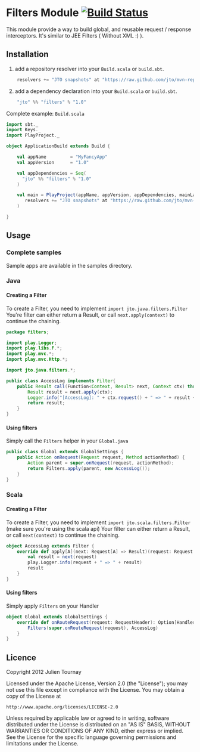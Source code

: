 # Filters Module [![Build Status](https://secure.travis-ci.org/jto/play-filters.png?branch=li)](http://travis-ci.org/jto/play-filters)

This module provide a way to build global, and reusable request / response interceptors.
It's similar to JEE Filters ( Without XML :) ).

## Installation

1. add a repository resolver into your `Build.scala` or `build.sbt`.

```scala
	resolvers += "JTO snapshots" at "https://raw.github.com/jto/mvn-repo/master/snapshots"
```

2. add a dependency declaration into your `Build.scala` or `build.sbt`.

```scala    
	"jto" %% "filters" % "1.0"
```

Complete example: `Build.scala`

```scala
import sbt._
import Keys._
import PlayProject._

object ApplicationBuild extends Build {

    val appName         = "MyFancyApp"
    val appVersion      = "1.0"

    val appDependencies = Seq(
      "jto" %% "filters" % "1.0"
    )

    val main = PlayProject(appName, appVersion, appDependencies, mainLang = JAVA).settings(
       resolvers += "JTO snapshots" at "https://raw.github.com/jto/mvn-repo/master/snapshots"
    )

}
```

## Usage

### Complete samples

Sample apps are available in the samples directory.

### Java

#### Creating a Filter

To create a Filter, you need to implement `import jto.java.filters.Filter`
You're filter can either return a Result, or call `next.apply(context)` to continue the chaining.

```java
package filters;

import play.Logger;
import play.libs.F.*;
import play.mvc.*;
import play.mvc.Http.*;

import jto.java.filters.*;

public class AccessLog implements Filter{
	public Result call(Function<Context, Result> next, Context ctx) throws Throwable{
		Result result = next.apply(ctx);
		Logger.info("[AccessLog]: " + ctx.request() + " => " + result + ", Headers: " + ctx.response().getHeaders());
		return result;
	}
}
```

#### Using filters

Simply call the `Filters` helper in your `Global.java`

```java
public class Global extends GlobalSettings {
	public Action onRequest(Request request, Method actionMethod) {
		Action parent = super.onRequest(request, actionMethod);
		return Filters.apply(parent, new AccessLog());
	}
}
```


### Scala

#### Creating a Filter

To create a Filter, you need to implement `import jto.scala.filters.Filter` (make sure you're using the scala api)
Your filter can either return a Result, or call `next(context)` to continue the chaining.

```scala
object AccessLog extends Filter {
	override def apply[A](next: Request[A] => Result)(request: Request[A]): Result = {
		val result = next(request)
		play.Logger.info(request + " => " + result)
		result
	}
}
```

#### Using filters

Simply apply `Filters` on your Handler

```scala
object Global extends GlobalSettings {
	override def onRouteRequest(request: RequestHeader): Option[Handler] = {
		Filters(super.onRouteRequest(request), AccessLog)
	}
}
```
## Licence

 Copyright 2012 Julien Tournay
 
 Licensed under the Apache License, Version 2.0 (the "License");
 you may not use this file except in compliance with the License.
 You may obtain a copy of the License at
 
    http://www.apache.org/licenses/LICENSE-2.0
 
 Unless required by applicable law or agreed to in writing, software
 distributed under the License is distributed on an "AS IS" BASIS,
 WITHOUT WARRANTIES OR CONDITIONS OF ANY KIND, either express or implied.
 See the License for the specific language governing permissions and
 limitations under the License.